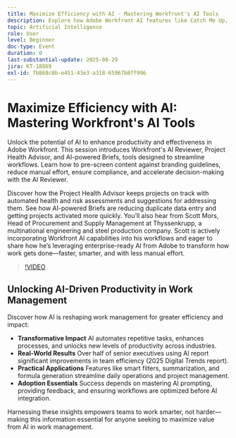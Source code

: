 ```yaml
---
title: Maximize Efficiency with AI - Mastering Workfront's AI Tools
description: Explore how Adobe Workfront AI features like Catch Me Up, summarization, and formula generation help automate tasks, optimize workflows, and drive productivity.
topic: Artificial Intelligence
role: User
level: Beginner
doc-type: Event
duration: 0
last-substantial-update: 2025-08-29
jira: KT-18869
exl-id: 7b868c8b-e451-43e3-a318-65967b8ff996
---
```

# Maximize Efficiency with AI: Mastering Workfront's AI Tools

Unlock the potential of AI to enhance productivity and effectiveness in Adobe Workfront. This session introduces Workfront's AI Reviewer, Project Health Advisor, and AI-powered Briefs, tools designed to streamline workflows. Learn how to pre-screen content against branding guidelines, reduce manual effort, ensure compliance, and accelerate decision-making with the AI Reviewer.

Discover how the Project Health Advisor keeps projects on track with automated health and risk assessments and suggestions for addressing them. See how AI-powered Briefs are reducing duplicate data entry and getting projects activated more quickly. You’ll also hear from Scott Mors, Head of Procurement and Supply Management at Thyssenkrupp, a multinational engineering and steel production company. Scott is actively incorporating Workfront AI capabilities into his workflows and eager to share how he’s leveraging enterprise-ready AI from Adobe to transform how work gets done—faster, smarter, and with less manual effort.

>[!VIDEO](https://video.tv.adobe.com/v/3471393/?learn=on&enablevpops)

## Unlocking AI-Driven Productivity in Work Management

Discover how AI is reshaping work management for greater efficiency and impact:

* **Transformative Impact** AI automates repetitive tasks, enhances processes, and unlocks new levels of productivity across industries.
* **Real-World Results** Over half of senior executives using AI report significant improvements in team efficiency (2025 Digital Trends report).
* **Practical Applications** Features like smart filters, summarization, and formula generation streamline daily operations and project management.
* **Adoption Essentials** Success depends on mastering AI prompting, providing feedback, and ensuring workflows are optimized before AI integration.

Harnessing these insights empowers teams to work smarter, not harder—making this information essential for anyone seeking to maximize value from AI in work management.
